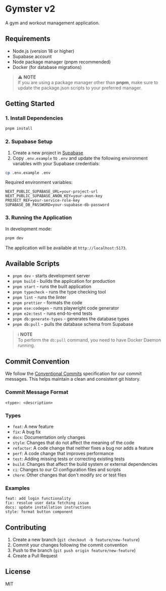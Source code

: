 # Gymster v2

A gym and workout management application.

## Requirements

- Node.js (version 18 or higher)
- Supabase account
- Node package manager (pnpm recommended)
- Docker (for database migrations)

> ⚠️ **NOTE**<br/>
> If you are using a package manager other than **pnpm**, make sure to update the package.json scripts to your preferred manager.

## Getting Started

### 1. Install Dependencies

```bash
pnpm install
```

### 2. Supabase Setup

1. Create a new project in [Supabase](https://supabase.com)
2. Copy `.env.example` to `.env` and update the following environment variables with your Supabase credentials:

```bash
cp .env.example .env
```

Required environment variables:

```
NEXT_PUBLIC_SUPABASE_URL=your-project-url
NEXT_PUBLIC_SUPABASE_ANON_KEY=your-anon-key
PROJECT_REF=your-service-role-key
SUPABASE_DB_PASSWORD=your-supabase-db-password
```

### 3. Running the Application

In development mode:

```bash
pnpm dev
```

The application will be available at `http://localhost:5173`.

## Available Scripts

- `pnpm dev` - starts development server
- `pnpm build` - builds the application for production
- `pnpm start` - runs the built application
- `pnpm typecheck` - runs the type checking tool
- `pnpm lint` - runs the linter
- `pnpm prettier` - formats the code
- `pnpm ese:codegen` - runs playwright code generator
- `pnpm e2e:test` - runs end-to-end tests
- `pnpm db:generate-types` - generates the database types
- `pnpm db:pull` - pulls the database schema from Supabase

> ℹ **NOTE**<br/>
> To perform the `db:pull` command, you need to have Docker Daemon running.

## Commit Convention

We follow the [Conventional Commits](https://www.conventionalcommits.org/) specification for our commit messages. This helps maintain a clean and consistent git history.

### Commit Message Format

```
<type>: <description>
```

### Types

- `feat`: A new feature
- `fix`: A bug fix
- `docs`: Documentation only changes
- `style`: Changes that do not affect the meaning of the code
- `refactor`: A code change that neither fixes a bug nor adds a feature
- `perf`: A code change that improves performance
- `test`: Adding missing tests or correcting existing tests
- `build`: Changes that affect the build system or external dependencies
- `ci`: Changes to our CI configuration files and scripts
- `chore`: Other changes that don't modify src or test files

### Examples

```
feat: add login functionality
fix: resolve user data fetching issue
docs: update installation instructions
style: format button component
```

## Contributing

1. Create a new branch (`git checkout -b feature/new-feature`)
2. Commit your changes following the commit convention
3. Push to the branch (`git push origin feature/new-feature`)
4. Create a Pull Request

## License

MIT
